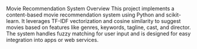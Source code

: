 Movie Recommendation System
Overview
This project implements a content-based movie recommendation system using Python and scikit-learn. It leverages TF-IDF vectorization and cosine similarity to suggest movies based on features like genres, keywords, tagline, cast, and director. The system handles fuzzy matching for user input and is designed for easy integration into apps or web services.